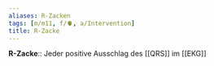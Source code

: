 ```yaml
---
aliases: R-Zacken
tags: [m/m11, f/🫀, a/Intervention]
title: R-Zacke
---
```

**R-Zacke**:: Jeder positive Ausschlag des [[QRS]] im [[EKG]]